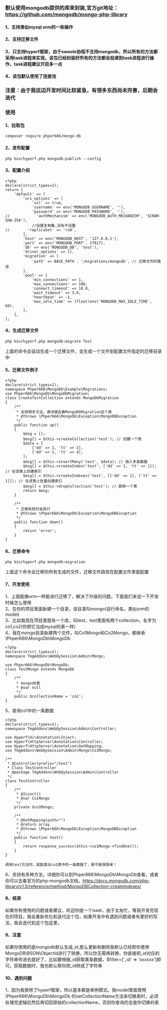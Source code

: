 ### 默认使用mongodb提供的库来封装,官方git地址：https://github.com/mongodb/mongo-php-library
#### 1、支持类似mysql orm的一些操作
#### 2、支持迁移文件
#### 3、只支持hyperf框架，由于swoole协程不支持mongodb，所以所有的方法都采用task进程来实现，该包已经封装好所有的方法都会投递到task进程进行操作，task进程建议开启多一点
#### 4、该包默认使用了连接池

### 注意：由于我这边开发时间比较紧急，有很多东西尚未完善，后期会迭代

### 使用
#### 1、拉取包
```
composer require phper666/mongo-db
```
#### 2、发布配置
```
php bin/hyperf.php mongodb:publish --config
```
#### 3、配置介绍
```
<?php
declare(strict_types=1);
return [
    'default' => [
        'uri_options' => [
            'ssl' => true,
            'username' => env('MONGODB_USERNAME', ''),
            'password' => env('MONGODB_PASSWORD', ''),
//            'authMechanism' => env('MONGODB_AUTH_MECHANISM', 'SCRAM-SHA-256'),
            //设置复制集,没有不设置
//        'replicaSet' => 'rs0',
        ],
        'host' => env('MONGODB_HOST', '127.0.0.1'),
        'port' => env('MONGODB_PORT', 27017),
        'db' => env('MONGODB_DB', 'test'),
        'driver_options' => [],
        'migration' => [
            'path' => BASE_PATH . '/migrations/mongodb', // 迁移文件的路径
        ],
        'pool' => [
            'min_connections' => 1,
            'max_connections' => 100,
            'connect_timeout' => 10.0,
            'wait_timeout' => 3.0,
            'heartbeat' => -1,
            'max_idle_time' => (float)env('MONGODB_MAX_IDLE_TIME', 60),
        ],
    ],
];
```
#### 4、生成迁移文件
```
php bin/hyperf.php mongodb:migrate Test
```
上面的命令会自动生成一个迁移文件，会生成一个文件到配置文件指定的迁移目录中
#### 5、迁移文件例子
```
<?php
declare(strict_types=1);
namespace Phper666\MongoDb\Example\Migrations;
use Phper666\MongoDb\MongoDbMigration;
class CreateTestCollection extends MongoDbMigration
{
    /**
     * 支持很多方法，请详细去看MongoDbMigration这个类
     * @throws \Phper666\MongoDb\Exception\MongoDBException
     */
    public function up()
    {
        $msg = [];
        $msg[] = $this->createCollection('test'); // 创建一个表
        $data = [
            ['dd' => 1, 'tt' => 2],
            ['dd' => 2, 'tt' => 4],
        ];
        $msg[] = $this->insertMany('test', $data); // 插入多条数据
        $msg[] = $this->createIndex('test', ['dd' => 1, 'tt' => 1]); // 在该表上创建索引
        $msg[] = $this->createIndexes('test', [['dd' => 1], ['tt' => 1]]); // 在该表上批量创建索引
        $msg[] = $this->dropCollection('test'); // 删除一个表
        return $msg;
    }

    /**
     * 迁移失败时会执行
     * @throws \Phper666\MongoDb\Exception\MongoDBException
     */
    public function down()
    {
        return 'error';
    }
}
```
#### 6、迁移命令
```
php bin/hyperf.php mongodb:migration 
```
上面这个命令会迁移你所有生成的文件，迁移文件路径在配置文件里面配置
#### 7、开发使用
1、上面能像orm一样能进行迁移了，解决了升级的问题，下面我们来说一下开发时候怎么使用   
2、在你的项目里面新建一个目录，该目录叫mongo(自行命名，类似orm的model)  
3、比如我现在项目里面有一个库，叫test，test里面有两个collection，名字为co1,co2(你把它当成mysql的表一样)   
4、我在mongo目录新建两个文件，叫Co1Mongo和Co2Mongo，都继承\Phper666\MongoDb\MongoDb   
```
<?php
declare(strict_types=1);
namespace TmgAddons\WebQySession\Admin\Mongo;

use Phper666\MongoDb\MongoDb;
class TestMongo extends MongoDb
{
    /**
     * mongodb表
     * @var null
     */
    public $collectionName = 'co1';
}
```
5、查询co1中的一条数据
```
<?php
declare(strict_types=1);
namespace TmgAddons\WebQySession\Admin\Controller;

use Hyperf\Di\Annotation\Inject;
use Hyperf\HttpServer\Annotation\Controller;
use Hyperf\HttpServer\Annotation\GetMapping;
use TmgAddons\WebQySession\Admin\Mongo\Co1Mongo;

/**
 * @Controller(prefix="/test")
 * Class TestController
 * @package TmgAddons\WebQySession\Admin\Controller
 */
class TestController
{
    /**
     * @Inject()
     * @var Co1Mongo
     */
    private $co1Mongo;

    /**
     * @GetMapping(path="")
     * @return array
     * @throws \Phper666\MongoDb\Exception\MongoDBException
     */
    public function test()
    {
        return response_success($this->co1Mongo->findOne());
    }
}

调用test方法时，就能查出co1表中的一条数据了，是不是很简单！
```
6、支持有多种方法，详细你可以到Phper666\MongoDb\MongoDb查看，或者你可以去看官方的php-mongodb文档，https://docs.mongodb.com/php-library/v1.5/reference/method/MongoDBCollection-createIndexes/
#### 8、结束
如果你有使用的问题或者建议，欢迎你提一个isset，由于太匆忙，等我开发完现在的项目，我会重新优化和迭代这个包，如果开发中有遇到问题或者有更好的写法，我会迭代到这个包这里。
#### 9、注意
如果你使用的是mongodb默认生成_id,那么更新和删除我默认已经帮你使用MongoDB\BSON\ObjectId进行了转换，所以你无需再转换，你直接把_id对应的字符串传进去就好了，比如要根据_id获取某条数据，$filter=['_id' => 'xxxxxx']即可。获取数据时，我也默认帮你把_id转成了字符串

#### 10、遇到问题
1、因为我使用了hyperf框架，所以基本都是单例模式。我model里面使用\Phper666\MongoDb\MongoDb 的setCollectionName方法来切换表时，必须处理完逻辑后然后再切回原始的collectionName，否则你查询的会是你切换的表
